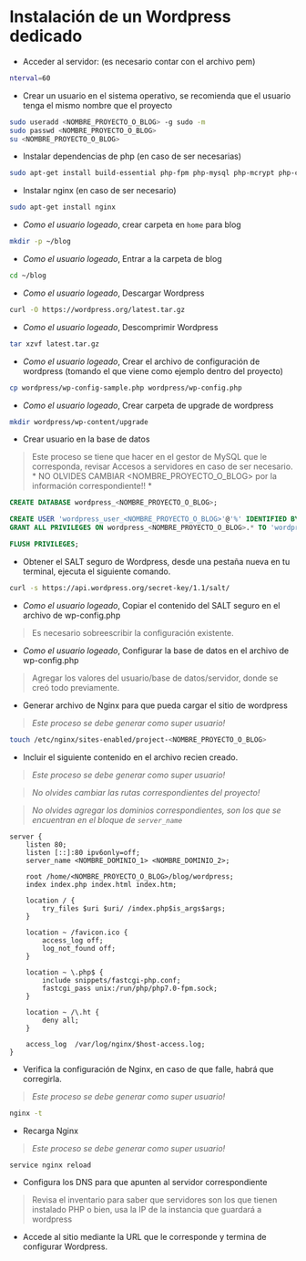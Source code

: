# Instalación de un Wordpress dedicado

* Acceder al servidor: (es necesario contar con el archivo pem)

```bash
nterval=60
```

* Crear un usuario en el sistema operativo, se recomienda que el usuario tenga el mismo nombre que el proyecto

```bash
sudo useradd <NOMBRE_PROYECTO_O_BLOG> -g sudo -m
sudo passwd <NOMBRE_PROYECTO_O_BLOG>
su <NOMBRE_PROYECTO_O_BLOG>
```

* Instalar dependencias de php (en caso de ser necesarias)

```bash
sudo apt-get install build-essential php-fpm php-mysql php-mcrypt php-cli php-curl php-gd php-mbstring php-mcrypt php-xml php-xmlrpc
```

* Instalar nginx (en caso de ser necesario)

```bash
sudo apt-get install nginx
```

* _Como el usuario logeado_, crear carpeta en `home` para blog

```bash
mkdir -p ~/blog
```

* _Como el usuario logeado_, Entrar a la carpeta de blog

```bash
cd ~/blog
```

* _Como el usuario logeado_, Descargar Wordpress

```bash
curl -O https://wordpress.org/latest.tar.gz
```

* _Como el usuario logeado_, Descomprimir Wordpress

```bash
tar xzvf latest.tar.gz
```

* _Como el usuario logeado_, Crear el archivo de configuración de wordpress (tomando el que viene como ejemplo dentro del proyecto)

```bash
cp wordpress/wp-config-sample.php wordpress/wp-config.php
```

* _Como el usuario logeado_, Crear carpeta de upgrade de wordpress

```bash
mkdir wordpress/wp-content/upgrade
```

* Crear usuario en la base de datos

> Este proceso se tiene que hacer en el gestor de MySQL que le corresponda, revisar Accesos a servidores en caso de ser necesario. * NO OLVIDES CAMBIAR <NOMBRE_PROYECTO_O_BLOG> por la información correspondiente!! *

```sql
CREATE DATABASE wordpress_<NOMBRE_PROYECTO_O_BLOG>;

CREATE USER 'wordpress_user_<NOMBRE_PROYECTO_O_BLOG>'@'%' IDENTIFIED BY '<PASSWORD>';
GRANT ALL PRIVILEGES ON wordpress_<NOMBRE_PROYECTO_O_BLOG>.* TO 'wordpress_user_<NOMBRE_PROYECTO_O_BLOG>'@'%';

FLUSH PRIVILEGES;
``` 

* Obtener el SALT seguro de Wordpress, desde una pestaña nueva en tu terminal, ejecuta el siguiente comando.

```bash
curl -s https://api.wordpress.org/secret-key/1.1/salt/
```
* _Como el usuario logeado_, Copiar el contenido del SALT seguro en el archivo de wp-config.php

> Es necesario sobreescribir la configuración existente.

* _Como el usuario logeado_, Configurar la base de datos en el archivo de wp-config.php

> Agregar los valores del usuario/base de datos/servidor, donde se creó todo previamente.

* Generar archivo de Nginx para que pueda cargar el sitio de wordpress

> *Este proceso se debe generar como super usuario!*

```bash
touch /etc/nginx/sites-enabled/project-<NOMBRE_PROYECTO_O_BLOG>
```

* Incluir el siguiente contenido en el archivo recien creado.

> *Este proceso se debe generar como super usuario!*

> *No olvides cambiar las rutas correspondientes del proyecto!*

> *No olvides agregar los dominios correspondientes, son los que se encuentran en el bloque de `server_name`* 

```nginx
server {
	listen 80;
    listen [::]:80 ipv6only=off;
    server_name <NOMBRE_DOMINIO_1> <NOMBRE_DOMINIO_2>;

    root /home/<NOMBRE_PROYECTO_O_BLOG>/blog/wordpress;
    index index.php index.html index.htm;

    location / {
        try_files $uri $uri/ /index.php$is_args$args;
    }

    location ~ /favicon.ico {
        access_log off;
        log_not_found off;
    }

    location ~ \.php$ {        
        include snippets/fastcgi-php.conf;
        fastcgi_pass unix:/run/php/php7.0-fpm.sock;
    }

    location ~ /\.ht {
    	deny all;
    }

    access_log  /var/log/nginx/$host-access.log;
}

```

* Verifica la configuración de Nginx, en caso de que falle, habrá que corregirla.

> *Este proceso se debe generar como super usuario!*

```bash
nginx -t
```

* Recarga Nginx 

> *Este proceso se debe generar como super usuario!*

```bash
service nginx reload
```

* Configura los DNS para que apunten al servidor correspondiente

> Revisa el inventario para saber que servidores son los que tienen instalado PHP o bien, usa la IP de la instancia que guardará a wordpress

* Accede al sitio mediante la URL que le corresponde y termina de configurar Wordpress.
